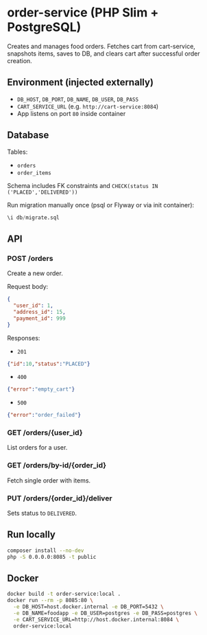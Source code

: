 # order-service (PHP Slim + PostgreSQL)

Creates and manages food orders. Fetches cart from cart-service, snapshots items,
saves to DB, and clears cart after successful order creation.

## Environment (injected externally)

- `DB_HOST`, `DB_PORT`, `DB_NAME`, `DB_USER`, `DB_PASS`
- `CART_SERVICE_URL` (e.g. `http://cart-service:8084`)
- App listens on port `80` inside container

## Database

Tables:
- `orders`
- `order_items`

Schema includes FK constraints and `CHECK(status IN ('PLACED','DELIVERED'))`

Run migration manually once (psql or Flyway or via init container):

```sql
\i db/migrate.sql
```

## API

### POST /orders
Create a new order.

Request body:
```json
{
  "user_id": 1,
  "address_id": 15,
  "payment_id": 999
}
```

Responses:
- `201`
```json
{"id":10,"status":"PLACED"}
```
- `400`
```json
{"error":"empty_cart"}
```
- `500`
```json
{"error":"order_failed"}
```

### GET /orders/{user_id}
List orders for a user.

### GET /orders/by-id/{order_id}
Fetch single order with items.

### PUT /orders/{order_id}/deliver
Sets status to `DELIVERED`.

## Run locally

```bash
composer install --no-dev
php -S 0.0.0.0:8085 -t public
```

## Docker

```bash
docker build -t order-service:local .
docker run --rm -p 8085:80 \
  -e DB_HOST=host.docker.internal -e DB_PORT=5432 \
  -e DB_NAME=foodapp -e DB_USER=postgres -e DB_PASS=postgres \
  -e CART_SERVICE_URL=http://host.docker.internal:8084 \
  order-service:local
```
